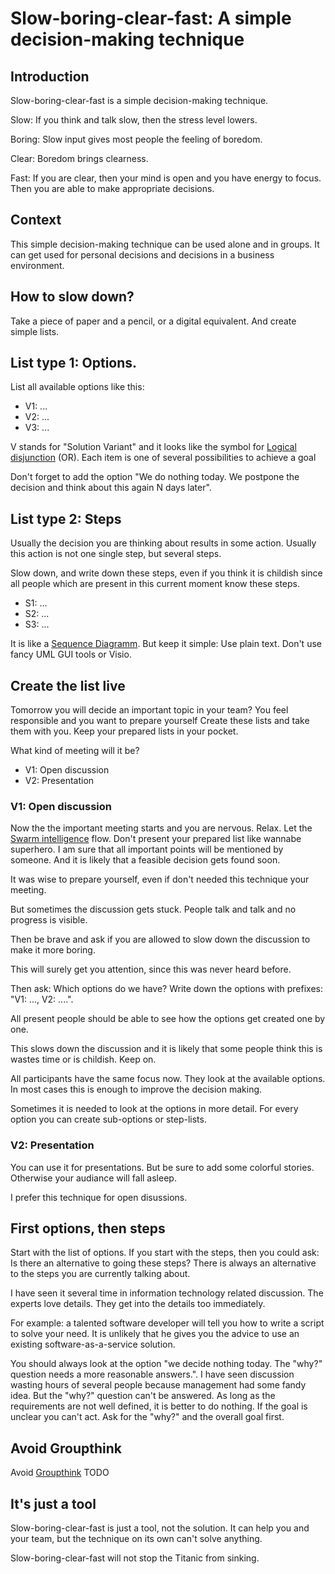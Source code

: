 # Slow-boring-clear-fast: A simple decision-making technique

## Introduction

Slow-boring-clear-fast is a simple decision-making technique.

Slow: If you think and talk slow, then the stress level lowers.

Boring: Slow input gives most people the feeling of boredom.

Clear: Boredom brings clearness.

Fast: If you are clear, then your mind is open and you have energy to focus. Then you are able to make appropriate decisions.

## Context

This simple decision-making technique can be used alone and in groups. It can get used for personal decisions and decisions
in a business environment.

## How to slow down?

Take a piece of paper and a pencil, or a digital equivalent. And create simple lists.

## List type 1: Options.

List all available options like this:

 * V1: ...
 * V2: ...
 * V3: ...
 
V stands for "Solution Variant" and it looks like the symbol for [Logical disjunction](https://en.wikipedia.org/wiki/Logical_disjunction) (OR). Each item is one of several possibilities to achieve a goal
 
 Don't forget to add the option "We do nothing today. We postpone the decision and think about this again N days later".
 
 
## List type 2: Steps

Usually the decision you are thinking about results in some action. Usually this action is not one single step, but several steps.

Slow down, and write down these steps, even if you think it is childish since all people which are present in this
current moment know these steps.

* S1: ...
* S2: ...
* S3: ...

It is like a [Sequence Diagramm](https://en.wikipedia.org/wiki/Sequence_diagram). But keep it simple: Use plain text.
Don't use fancy UML GUI tools or Visio.

## Create the list **live**

Tomorrow you will decide an important topic in your team? You feel responsible and you want to prepare yourself
Create these lists and take them with you. Keep your prepared lists in your pocket.

What kind of meeting will it be?

 * V1: Open discussion
 * V2: Presentation
 
### V1: Open discussion

Now the the important meeting starts and you are nervous. Relax. Let the
[Swarm intelligence](https://en.wikipedia.org/wiki/Swarm_intelligence) flow. 
Don't present your prepared list like wannabe superhero. I am sure that all important points will be mentioned by someone. 
And it is likely that a feasible decision gets found soon.

It was wise to prepare yourself, even if don't needed this technique your meeting.

But sometimes the discussion gets stuck. People talk and talk and no progress is visible.

Then be brave and ask if you are allowed to slow down the discussion to make it more boring.

This will surely get you attention, since this was never heard before.

Then ask: Which options do we have? Write down the options with prefixes: "V1: ..., V2: ....".

All present people should be able to see how the options get created one by one.

This slows down the discussion and it is likely that some people think this is wastes time or is childish. Keep on.

All participants have the same focus now. They look at the available options. In most cases this is enough to improve the
decision making.

Sometimes it is needed to look at the options in more detail. For every option you can create sub-options or step-lists.

### V2: Presentation

You can use it for presentations. But be sure to add some colorful stories. Otherwise your audiance will fall asleep.

I prefer this technique for open disussions.

## First options, then steps

Start with the list of options. If you start with the steps, then you could ask: Is there an alternative to going these
steps? There is always an alternative to the steps you are currently talking about.

I have seen it several time in information technology related discussion. The experts love details. They get into the
details too immediately.

For example: a talented software developer will tell you how to write a script to solve your need. It is unlikely that he
gives you the advice to use an existing software-as-a-service solution.

You should always look at the option "we decide nothing today. The "why?" question needs a more reasonable answers.". I have seen discussion wasting hours of several people because management 
had some fandy idea. But the "why?" question can't be answered. As long as the requirements are not well defined, it is better to do nothing. 
If the goal is unclear you can't act. Ask for the "why?" and the overall goal first.



## Avoid Groupthink

Avoid [Groupthink](https://en.wikipedia.org/wiki/Groupthink#Prevention) TODO


## It's just a tool

Slow-boring-clear-fast is just a tool, not the solution. It can help you and your team, but the technique on its own can't solve anything.

Slow-boring-clear-fast will not stop the Titanic from sinking. 
